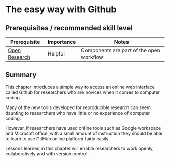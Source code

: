 # The easy way with Github

## Prerequisites / recommended skill level

| Prerequisite |  Importance  |  Notes  |
| ---------------- |------------------ | --------- |
| [Open Research]({ref}`rr-open`) | Helpful | Components are part of the open workflow |

## Summary

This chapter introduces a simple way to access an online web interface called Github for researchers who are novices when it comes to computer coding. 

Many of the new tools developed for reproducible research can seem daunting to researchers who have little or no experience of computer coding. 

However, if researchers have used online tools such as Google workspace and Microsoft office, with a small amount of instruction they should be able to learn to use GitHub online platform fairly easily.

<add overview of all the subchapters>

Lessons learned in this chapter will enable researchers to work openly, collaboratively and with version control.
